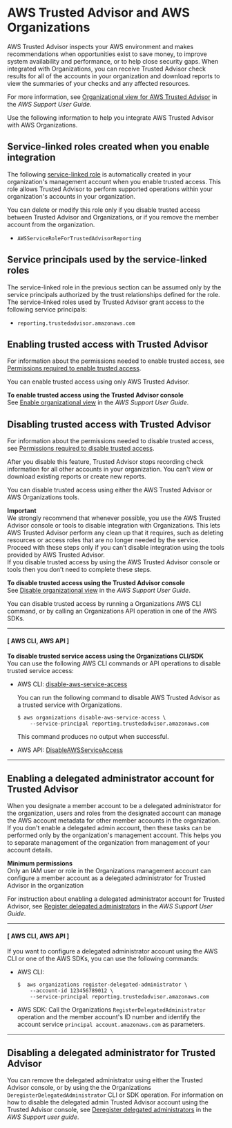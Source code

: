 # AWS Trusted Advisor and AWS Organizations<a name="services-that-can-integrate-ta"></a>

AWS Trusted Advisor inspects your AWS environment and makes recommendations when opportunities exist to save money, to improve system availability and performance, or to help close security gaps\. When integrated with Organizations, you can receive Trusted Advisor check results for all of the accounts in your organization and download reports to view the summaries of your checks and any affected resources\.

For more information, see [Organizational view for AWS Trusted Advisor](https://docs.aws.amazon.com/awssupport/latest/user/organizational-view.html) in the *AWS Support User Guide*\.

Use the following information to help you integrate AWS Trusted Advisor with AWS Organizations\.



## Service\-linked roles created when you enable integration<a name="integrate-enable-slr-ta"></a>

The following [service\-linked role](https://docs.aws.amazon.com/IAM/latest/UserGuide/using-service-linked-roles.html) is automatically created in your organization's management account when you enable trusted access\. This role allows Trusted Advisor to perform supported operations within your organization's accounts in your organization\.

You can delete or modify this role only if you disable trusted access between Trusted Advisor and Organizations, or if you remove the member account from the organization\.
+ `AWSServiceRoleForTrustedAdvisorReporting`

## Service principals used by the service\-linked roles<a name="integrate-enable-svcprin-ta"></a>

The service\-linked role in the previous section can be assumed only by the service principals authorized by the trust relationships defined for the role\. The service\-linked roles used by Trusted Advisor grant access to the following service principals:
+ `reporting.trustedadvisor.amazonaws.com`

## Enabling trusted access with Trusted Advisor<a name="integrate-enable-ta-ta"></a>

For information about the permissions needed to enable trusted access, see [Permissions required to enable trusted access](orgs_integrate_services.md#orgs_trusted_access_perms)\.

You can enable trusted access using only AWS Trusted Advisor\.

**To enable trusted access using the Trusted Advisor console**  
See [Enable organizational view](https://docs.aws.amazon.com/awssupport/latest/user/organizational-view.html#enable-organizational-view) in the *AWS Support User Guide*\.

## Disabling trusted access with Trusted Advisor<a name="integrate-disable-ta-ta"></a>

For information about the permissions needed to disable trusted access, see [Permissions required to disable trusted access](orgs_integrate_services.md#orgs_trusted_access_disable_perms)\.

After you disable this feature, Trusted Advisor stops recording check information for all other accounts in your organization\. You can't view or download existing reports or create new reports\. 

You can disable trusted access using either the AWS Trusted Advisor or AWS Organizations tools\.

**Important**  
We strongly recommend that whenever possible, you use the AWS Trusted Advisor console or tools to disable integration with Organizations\. This lets AWS Trusted Advisor perform any clean up that it requires, such as deleting resources or access roles that are no longer needed by the service\. Proceed with these steps only if you can’t disable integration using the tools provided by AWS Trusted Advisor\.  
If you disable trusted access by using the AWS Trusted Advisor console or tools then you don’t need to complete these steps\.

**To disable trusted access using the Trusted Advisor console**  
 See [Disable organizational view](https://docs.aws.amazon.com/awssupport/latest/user/organizational-view.html#disable-organizational-view) in the *AWS Support User Guide*\.

You can disable trusted access by running a Organizations AWS CLI command, or by calling an Organizations API operation in one of the AWS SDKs\.

------
#### [ AWS CLI, AWS API ]

**To disable trusted service access using the Organizations CLI/SDK**  
You can use the following AWS CLI commands or API operations to disable trusted service access:
+ AWS CLI: [disable\-aws\-service\-access](https://docs.aws.amazon.com/cli/latest/reference/organizations/disable-aws-service-access.html)

  You can run the following command to disable AWS Trusted Advisor as a trusted service with Organizations\.

  ```
  $ aws organizations disable-aws-service-access \
      --service-principal reporting.trustedadvisor.amazonaws.com
  ```

  This command produces no output when successful\.
+ AWS API: [DisableAWSServiceAccess](https://docs.aws.amazon.com/organizations/latest/APIReference/API_DisableAWSServiceAccess.html)

------

## Enabling a delegated administrator account for Trusted Advisor<a name="integrate-enable-da-ta"></a>

When you designate a member account to be a delegated administrator for the organization, users and roles from the designated account can manage the AWS account metadata for other member accounts in the organization\. If you don't enable a delegated admin account, then these tasks can be performed only by the organization's management account\. This helps you to separate management of the organization from management of your account details\.

**Minimum permissions**  
Only an IAM user or role in the Organizations management account can configure a member account as a delegated administrator for Trusted Advisor in the organization

For instruction about enabling a delegated administrator account for Trusted Advisor, see [Register delegated administrators](https://docs.aws.amazon.com/awssupport/latest/user/trusted-advisor-priority.html#register-delegated-administrators) in the *AWS Support User Guide*\.

------
#### [ AWS CLI, AWS API ]

If you want to configure a delegated administrator account using the AWS CLI or one of the AWS SDKs, you can use the following commands:
+ AWS CLI: 

  ```
  $  aws organizations register-delegated-administrator \
      --account-id 123456789012 \
      --service-principal reporting.trustedadvisor.amazonaws.com
  ```
+ AWS SDK: Call the Organizations `RegisterDelegatedAdministrator` operation and the member account's ID number and identify the account service `principal account.amazonaws.com` as parameters\. 

------

## Disabling a delegated administrator for Trusted Advisor<a name="integrate-disable-da-ta"></a>

You can remove the delegated administrator using either the Trusted Advisor console, or by using the the Organizations `DeregisterDelegatedAdministrator` CLI or SDK operation\. For information on how to disable the delegated admin Trusted Advisor account using the Trusted Advisor console, see [Deregister delegated administrators](https://docs.aws.amazon.com/awssupport/latest/user/trusted-advisor-priority.html#deregister-delegated-administrators) in the *AWS Support user guide*\.